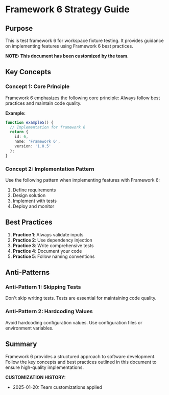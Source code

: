# Framework 6 Strategy Guide

## Purpose

This is test framework 6 for workspace fixture testing. It provides guidance on implementing features using Framework 6 best practices.

**NOTE: This document has been customized by the team.**


## Key Concepts

### Concept 1: Core Principle

Framework 6 emphasizes the following core principle: Always follow best practices and maintain code quality.

**Example:**
```typescript
function example5() {
  // Implementation for framework 6
  return {
    id: 6,
    name: 'Framework 6',
    version: '1.0.5'
  };
}
```

### Concept 2: Implementation Pattern

Use the following pattern when implementing features with Framework 6:

1. Define requirements
2. Design solution
3. Implement with tests
4. Deploy and monitor

## Best Practices

1. **Practice 1**: Always validate inputs
2. **Practice 2**: Use dependency injection
3. **Practice 3**: Write comprehensive tests
4. **Practice 4**: Document your code
5. **Practice 5**: Follow naming conventions

## Anti-Patterns

### Anti-Pattern 1: Skipping Tests

Don't skip writing tests. Tests are essential for maintaining code quality.

### Anti-Pattern 2: Hardcoding Values

Avoid hardcoding configuration values. Use configuration files or environment variables.

## Summary

Framework 6 provides a structured approach to software development. Follow the key concepts and best practices outlined in this document to ensure high-quality implementations.


**CUSTOMIZATION HISTORY:**
- 2025-01-20: Team customizations applied

